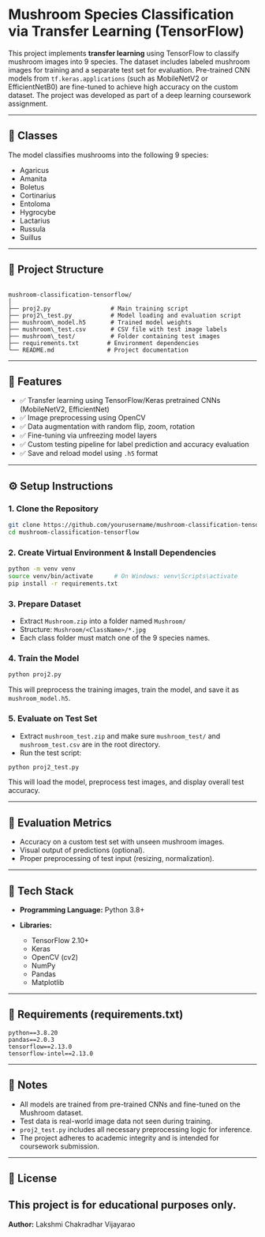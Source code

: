 # Mushroom Species Classification via Transfer Learning (TensorFlow)

This project implements **transfer learning** using TensorFlow to classify mushroom images into 9 species. The dataset includes labeled mushroom images for training and a separate test set for evaluation. Pre-trained CNN models from `tf.keras.applications` (such as MobileNetV2 or EfficientNetB0) are fine-tuned to achieve high accuracy on the custom dataset. The project was developed as part of a deep learning coursework assignment.

---

## 🧠 Classes

The model classifies mushrooms into the following 9 species:

- Agaricus  
- Amanita  
- Boletus  
- Cortinarius  
- Entoloma  
- Hygrocybe  
- Lactarius  
- Russula  
- Suillus  

---

## 📁 Project Structure

```

mushroom-classification-tensorflow/
│
├── proj2.py                 # Main training script
├── proj2\_test.py           # Model loading and evaluation script
├── mushroom\_model.h5       # Trained model weights
├── mushroom\_test.csv       # CSV file with test image labels
├── mushroom\_test/          # Folder containing test images
├── requirements.txt        # Environment dependencies
└── README.md               # Project documentation

````

---

## 🚀 Features

- ✅ Transfer learning using TensorFlow/Keras pretrained CNNs (MobileNetV2, EfficientNet)
- ✅ Image preprocessing using OpenCV
- ✅ Data augmentation with random flip, zoom, rotation
- ✅ Fine-tuning via unfreezing model layers
- ✅ Custom testing pipeline for label prediction and accuracy evaluation
- ✅ Save and reload model using `.h5` format

---

## ⚙️ Setup Instructions

### 1. Clone the Repository

```bash
git clone https://github.com/yourusername/mushroom-classification-tensorflow.git
cd mushroom-classification-tensorflow
````

### 2. Create Virtual Environment & Install Dependencies

```bash
python -m venv venv
source venv/bin/activate      # On Windows: venv\Scripts\activate
pip install -r requirements.txt
```

### 3. Prepare Dataset

* Extract `Mushroom.zip` into a folder named `Mushroom/`
* Structure: `Mushroom/<ClassName>/*.jpg`
* Each class folder must match one of the 9 species names.

### 4. Train the Model

```bash
python proj2.py
```

This will preprocess the training images, train the model, and save it as `mushroom_model.h5`.

### 5. Evaluate on Test Set

* Extract `mushroom_test.zip` and make sure `mushroom_test/` and `mushroom_test.csv` are in the root directory.
* Run the test script:

```bash
python proj2_test.py
```

This will load the model, preprocess test images, and display overall test accuracy.

---

## 🧪 Evaluation Metrics

* Accuracy on a custom test set with unseen mushroom images.
* Visual output of predictions (optional).
* Proper preprocessing of test input (resizing, normalization).

---

## 🧰 Tech Stack

* **Programming Language:** Python 3.8+
* **Libraries:**

  * TensorFlow 2.10+
  * Keras
  * OpenCV (cv2)
  * NumPy
  * Pandas
  * Matplotlib

---

## 📝 Requirements (requirements.txt)

```
python==3.8.20
pandas==2.0.3
tensorflow==2.13.0
tensorflow-intel==2.13.0
```
---

## 📌 Notes

* All models are trained from pre-trained CNNs and fine-tuned on the Mushroom dataset.
* Test data is real-world image data not seen during training.
* `proj2_test.py` includes all necessary preprocessing logic for inference.
* The project adheres to academic integrity and is intended for coursework submission.

---

## 📄 License

This project is for **educational purposes only**. 
---

**Author:** Lakshmi Chakradhar Vijayarao

```



